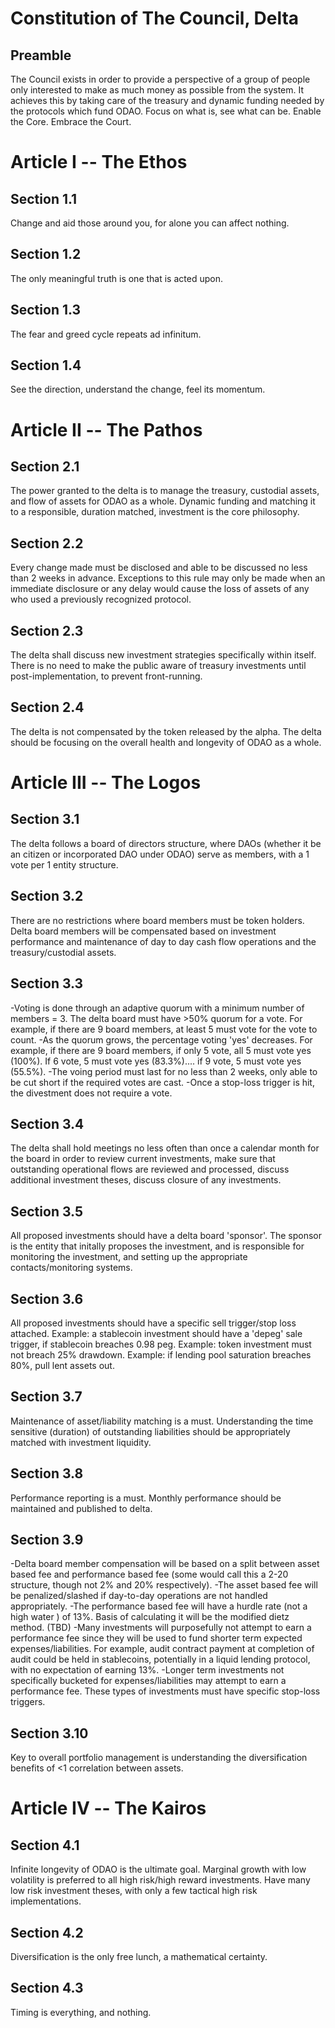 # Constitution of The Council, Delta


## Preamble

The Council exists in order to provide a perspective of a group of people only interested to make as much money as possible from the system. It achieves this by taking care of the treasury and dynamic funding needed by the protocols which fund ODAO. Focus on what is, see what can be. Enable the Core. Embrace the Court.


# Article I -- The Ethos

## Section 1.1

Change and aid those around you, for alone you can affect nothing. 

## Section 1.2

The only meaningful truth is one that is acted upon.

## Section 1.3

The fear and greed cycle repeats ad infinitum. 

## Section 1.4

See the direction, understand the change, feel its momentum. 


# Article II -- The Pathos

## Section 2.1

The power granted to the delta is to manage the treasury, custodial assets, and flow of assets for ODAO as a whole. Dynamic funding and matching it to a responsible, duration matched, investment is the core philosophy.

## Section 2.2

Every change made must be disclosed and able to be discussed no less than 2 weeks in advance. Exceptions to this rule may only be made when an immediate disclosure or any delay would cause the loss of assets of any who used a previously recognized protocol. 

## Section 2.3 

The delta shall discuss new investment strategies specifically within itself. There is no need to make the public aware of treasury investments until post-implementation, to prevent front-running. 

## Section 2.4

The delta is not compensated by the token released by the alpha. The delta should be focusing on the overall health and longevity of ODAO as a whole. 


# Article III -- The Logos

## Section 3.1

The delta follows a board of directors structure, where DAOs (whether it be an citizen or incorporated DAO under ODAO) serve as members, with a 1 vote per 1 entity structure.

## Section 3.2

There are no restrictions where board members must be token holders. Delta board members will be compensated based on investment performance and maintenance of day to day cash flow operations and the treasury/custodial assets. 

## Section 3.3

-Voting is done through an adaptive quorum with a minimum number of members = 3. The delta board must have >50% quorum for a vote. For example, if there are 9 board members, at least 5 must vote for the vote to count. 
-As the quorum grows, the percentage voting 'yes' decreases. For example, if there are 9 board members, if only 5 vote, all 5 must vote yes (100%). If 6 vote, 5 must vote yes (83.3%).... if 9 vote, 5 must vote yes (55.5%). 
-The voing period must last for no less than 2 weeks, only able to be cut short if the required votes are cast. 
-Once a stop-loss trigger is hit, the divestment does not require a vote.

## Section 3.4

The delta shall hold meetings no less often than once a calendar month for the board in order to review current investments, make sure that outstanding operational flows are reviewed and processed, discuss additional investment theses, discuss closure of any investments.

## Section 3.5

All proposed investments should have a delta board 'sponsor'. The sponsor is the entity that initally proposes the investment, and is responsible for monitoring the investment, and setting up the appropriate contacts/monitoring systems.

## Section 3.6

All proposed investments should have a specific sell trigger/stop loss attached. Example: a stablecoin investment should have a 'depeg' sale trigger, if stablecoin breaches 0.98 peg. Example: token investment must not breach 25% drawdown. Example: if lending pool saturation breaches 80%, pull lent assets out. 

## Section 3.7

Maintenance of asset/liability matching is a must. Understanding the time sensitive (duration) of outstanding liabilities should be appropriately matched with investment liquidity.

## Section 3.8
Performance reporting is a must. Monthly performance should be maintained and published to delta. 

## Section 3.9

-Delta board member compensation will be based on a split between asset based fee and performance based fee (some would call this a 2-20 structure, though not 2% and 20% respectively). 
-The asset based fee will be penalized/slashed if day-to-day operations are not handled appropriately.
-The performance based fee will have a hurdle rate (not a high water ) of 13%. Basis of calculating it will be the modified dietz method. (TBD)
-Many investments will purposefully not attempt to earn a performance fee since they will be used to fund shorter term expected expenses/liabilities. For example, audit contract payment at completion of audit could be held in stablecoins, potentially in a liquid lending protocol, with no expectation of earning 13%.
-Longer term investments not specifically bucketed for expenses/liabilities may attempt to earn a performance fee. These types of investments must have specific stop-loss triggers.

## Section 3.10

Key to overall portfolio management is understanding the diversification benefits of <1 correlation between assets.


# Article IV -- The Kairos

## Section 4.1

Infinite longevity of ODAO is the ultimate goal. Marginal growth with low volatility is preferred to all high risk/high reward investments. Have many low risk investment theses, with only a few tactical high risk implementations.

## Section 4.2

Diversification is the only free lunch, a mathematical certainty. 

## Section 4.3

Timing is everything, and nothing.
